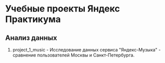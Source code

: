 # Учебные проекты Яндекс Практикума
## Анализ данных

1. project_1_music - Исследование данных сервиса "Яндекс-Музыка" - сравнение пользователей Москвы и Санкт-Петербурга. 
